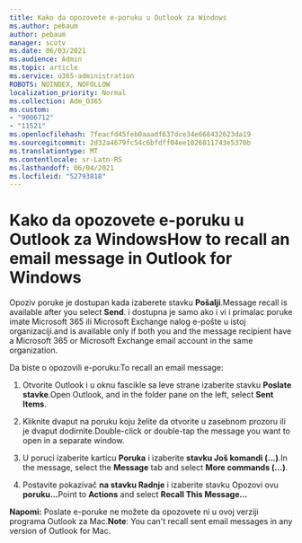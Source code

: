 ```yaml
---
title: Kako da opozovete e-poruku u Outlook za Windows
ms.author: pebaum
author: pebaum
manager: scotv
ms.date: 06/03/2021
ms.audience: Admin
ms.topic: article
ms.service: o365-administration
ROBOTS: NOINDEX, NOFOLLOW
localization_priority: Normal
ms.collection: Adm_O365
ms.custom:
- "9006712"
- "11521"
ms.openlocfilehash: 7feacfd45feb0aaadf637dce34e668432623da19
ms.sourcegitcommit: 2d32a4679fc54c6bfdff04ee1026811743e5370b
ms.translationtype: MT
ms.contentlocale: sr-Latn-RS
ms.lasthandoff: 06/04/2021
ms.locfileid: "52793818"
---
```

# <a name="how-to-recall-an-email-message-in-outlook-for-windows"></a><span data-ttu-id="1793c-102">Kako da opozovete e-poruku u Outlook za Windows</span><span class="sxs-lookup"><span data-stu-id="1793c-102">How to recall an email message in Outlook for Windows</span></span>

<span data-ttu-id="1793c-103">Opoziv poruke je dostupan kada izaberete stavku **Pošalji**.</span><span class="sxs-lookup"><span data-stu-id="1793c-103">Message recall is available after you select **Send**.</span></span> <span data-ttu-id="1793c-104">i dostupna je samo ako i vi i primalac poruke imate Microsoft 365 ili Microsoft Exchange nalog e-pošte u istoj organizaciji.</span><span class="sxs-lookup"><span data-stu-id="1793c-104">and is available only if both you and the message recipient have a Microsoft 365 or Microsoft Exchange email account in the same organization.</span></span> 

<span data-ttu-id="1793c-105">Da biste o opozovili e-poruku:</span><span class="sxs-lookup"><span data-stu-id="1793c-105">To recall an email message:</span></span>

1. <span data-ttu-id="1793c-106">Otvorite Outlook i u oknu fascikle sa leve strane izaberite stavku **Poslate stavke**.</span><span class="sxs-lookup"><span data-stu-id="1793c-106">Open Outlook, and in the folder pane on the left, select **Sent Items**.</span></span>

1. <span data-ttu-id="1793c-107">Kliknite dvaput na poruku koju želite da otvorite u zasebnom prozoru ili je dvaput dodirnite.</span><span class="sxs-lookup"><span data-stu-id="1793c-107">Double-click or double-tap the message you want to open in a separate window.</span></span>

1. <span data-ttu-id="1793c-108">U poruci izaberite karticu **Poruka** i izaberite **stavku Još komandi (...)**.</span><span class="sxs-lookup"><span data-stu-id="1793c-108">In the message, select the **Message** tab and select **More commands (...)**.</span></span>

1. <span data-ttu-id="1793c-109">Postavite pokazivač **na stavku Radnje** i izaberite stavku Opozovi ovu **poruku...**</span><span class="sxs-lookup"><span data-stu-id="1793c-109">Point to **Actions** and select **Recall This Message...**</span></span>

<span data-ttu-id="1793c-110">**Napomi:** Poslate e-poruke ne možete da opozovete ni u ovoj verziji programa Outlook za Mac.</span><span class="sxs-lookup"><span data-stu-id="1793c-110">**Note**: You can't recall sent email messages in any version of Outlook for Mac.</span></span>